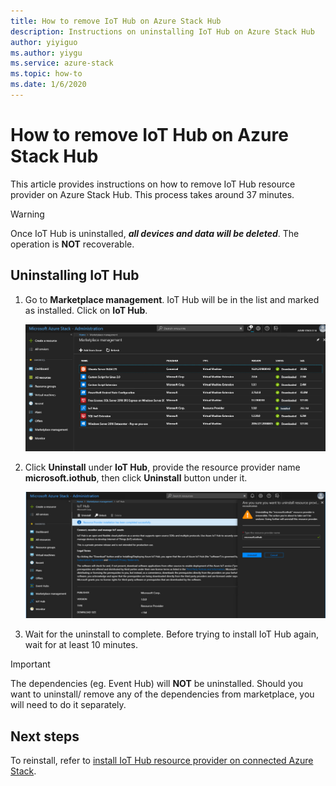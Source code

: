 ```yaml
---
title: How to remove IoT Hub on Azure Stack Hub
description: Instructions on uninstalling IoT Hub on Azure Stack Hub
author: yiyiguo
ms.author: yiygu
ms.service: azure-stack
ms.topic: how-to
ms.date: 1/6/2020
---
```


# How to remove IoT Hub on Azure Stack Hub

This article provides instructions on how to remove IoT Hub resource provider on Azure Stack Hub. This process takes around 37 minutes.

> [!WARNING]
> Once IoT Hub is uninstalled, **_all devices and data will be deleted_**. The operation is **NOT** recoverable.

## Uninstalling IoT Hub

1) Go to **Marketplace management**. IoT Hub will be in the list and marked as installed. Click on **IoT Hub**.

    [![uninstall1](../operator/media/iot-hub-rp-remove/uninstall1.png)](../operator/media/iot-hub-rp-remove/uninstall1.png#lightbox)

2) Click **Uninstall** under **IoT Hub**, provide the resource provider name **microsoft.iothub**, then click **Uninstall** button under it.

    [![uninstall2](../operator/media/iot-hub-rp-remove/uninstall2.png)](../operator/media/iot-hub-rp-remove/uninstall2.png#lightbox)

3) Wait for the uninstall to complete. Before trying to install IoT Hub again, wait for at least 10 minutes.

>[!IMPORTANT]
>The dependencies (eg. Event Hub) will **NOT** be uninstalled. Should you want to uninstall/ remove any of the dependencies from marketplace, you will need to do it separately.

## Next steps

To reinstall, refer to [install IoT Hub resource provider on connected Azure Stack](iot-hub-rp-install.md).
